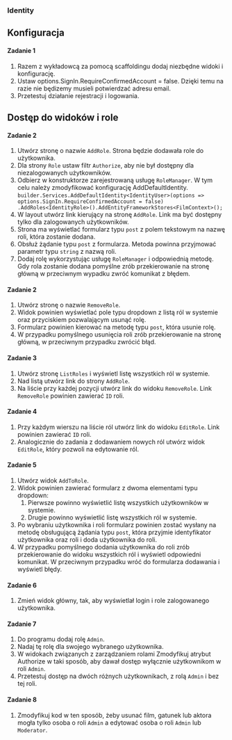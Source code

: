 ### Identity

## Konfiguracja

#### Zadanie 1

1. Razem z wykładowcą za pomocą scaffoldingu dodaj niezbędne widoki i konfigurację.
1. Ustaw options.SignIn.RequireConfirmedAccount = false. Dzięki temu na razie nie będizemy musieli potwierdzać adresu email.
1. Przetestuj działanie rejestracji i logowania.

## Dostęp do widoków i role

#### Zadanie 2

1. Utwórz stronę o nazwie `AddRole`. Strona będzie dodawała role do użytkownika.
1. Dla strony `Role` ustaw filtr `Authorize`, aby nie był dostępny dla niezalogowanych użytkowników.
1. Odbierz w konstruktorze zarejestrowaną usługę `RoleManager`. W tym celu należy zmodyfikować konfigurację AddDefaultIdentity.
`
builder.Services.AddDefaultIdentity<IdentityUser>(options => 
    options.SignIn.RequireConfirmedAccount = false)
    .AddRoles<IdentityRole>().AddEntityFrameworkStores<FilmContext>();
` 
1. W layout utwórz link kierujący na stronę `AddRole`. Link ma być dostępny tylko dla zalogowanych użytkowników.
1. Strona ma wyświetlać formularz typu `post` z polem tekstowym na nazwę roli, która zostanie dodana.
1. Obsłuż żądanie typu `post` z formularza. Metoda powinna przyjmować parametr typu `string` z nazwą roli.
1. Dodaj rolę wykorzystując usługę `RoleManager` i odpowiednią metodę. Gdy rola zostanie dodana pomyślne zrób przekierowanie na stronę główną w przeciwnym wypadku zwróć komunikat z błędem.

#### Zadanie 2

1. Utwórz stronę o nazwie `RemoveRole`.
1. Widok powinien wyświetlać pole typu dropdown z listą ról w systemie oraz przyciskiem pozwalającym usunąć rolę.
1. Formularz powinien kierować na metodę typu `post`, która usunie rolę.
1. W przypadku pomyślnego usunięcia roli zrób przekierowanie na stronę główną, w przeciwnym przypadku zwrócić błąd.

#### Zadanie 3

1. Utwórz stronę `ListRoles` i wyświetl listę wszystkich ról w systemie.
1. Nad listą utwórz link do strony `AddRole`.
1. Na liście przy każdej pozycji utwórz link do widoku `RemoveRole`. Link `RemoveRole` powinien zawierać `ID` roli.

#### Zadanie 4

1. Przy każdym wierszu na liście ról utwórz link do widoku `EditRole`. Link powinien zawierać `ID` roli.
1. Analogicznie do zadania z dodawaniem nowych ról utwórz widok `EditRole`, który pozwoli na edytowanie ról.

#### Zadanie 5

1. Utwórz widok `AddToRole`.
1. Widok powinien zawierać formularz z dwoma elementami typu dropdown:
    1. Pierwsze powinno wyświetlić listę wszystkich użytkowników w systemie.
    1. Drugie powinno wyświetlić listę wszystkich ról w systemie.
1. Po wybraniu użytkownika i roli formularz powinien zostać wysłany na metodę obsługującą żądania typu `post`, która przyjmie identyfikator użytkownika oraz roli i doda użytkownika do roli.
1. W przypadku pomyślnego dodania użytkownika do roli zrób przekierowanie do widoku wszystkich ról i wyświetl odpowiedni komunikat. W przeciwnym przypadku wróć do formularza dodawania i wyświetl błędy.

#### Zadanie 6

1. Zmień widok główny, tak, aby wyświetlał login i role zalogowanego użytkownika.

#### Zadanie 7

1. Do programu dodaj rolę `Admin`.
1. Nadaj tę rolę dla swojego wybranego użytkownika.
1. W widokach związanych z zarządzaniem rolami Zmodyfikuj atrybut Authorize w taki sposób, aby dawał dostęp wyłącznie użytkownikom w roli `Admin`.
1. Przetestuj dostęp na dwóch różnych użytkownikach, z rolą `Admin` i bez tej roli.

#### Zadanie 8

1. Zmodyfikuj kod w ten sposób, żeby usunać film, gatunek lub aktora mogła tylko osoba o roli `Admin` a edytować osoba o roli `Admin` lub `Moderator`.